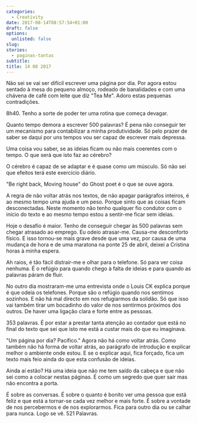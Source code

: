 ```yaml
---
categories: 
  - Creativity
date: 2017-08-14T08:57:54+01:00
draft: false
options:
  unlisted: false
slug:
stories: 
  - paginas-tantas
subtitle: 
title: 14 08 2017
---
```


Não sei se vai ser difícil escrever uma página por dia. Por agora estou sentado à mesa do pequeno almoço, rodeado de banalidades e com uma chávena de café com leite que diz "Tea Me". Adoro estas pequenas contradições. 

8h40. Tenho a sorte de poder ter uma rotina que começa devagar.

Quanto tempo demora a escrever 500 palavras? É pena não conseguir ter um mecanismo para contabilizar a minha produtividade. Só pelo prazer de saber se daqui por uns tempos vou ser capaz de escrever mais depressa.

Uma coisa vou saber, se as ideias ficam ou não mais coerentes com o tempo. O que será que isto faz ao cérebro?

O cérebro é capaz de se adaptar e é quase como um músculo. Só não sei que efeitos terá este exercício diário.

"Be right back, Moving house" do Ghost poet é o que se ouve agora.

A regra de não voltar atrás nos textos, de não apagar parágrafos inteiros, é ao mesmo tempo uma ajuda e um peso. Porque sinto que as coisas ficam desconectadas. Neste momento não tenho qualquer fio condutor com o início do texto e ao mesmo tempo estou a sentir-me ficar sem ideias.

Hoje o desafio é maior. Tenho de conseguir chegar às 500 palavras sem chegar atrasado ao emprego. Eu odeio atrasar-me. Causa-me desconforto físico. E isso tornou-se mais grave desde que uma vez, por causa de uma mudança de hora e de uma maratona na ponte 25 de abril, deixei a Cristina horas à minha espera.

Ah raios, é tão fácil distrair-me e olhar para o telefone. Só para ver coisa nenhuma. É o refúgio para quando chego à falta de ideias e para quando as palavras páram de fluir.

No outro dia mostraram-me uma entrevista onde o Louis CK explica porque é que odeia os telefones. Porque são o refúgio quando nos sentimos sozinhos. E não há mal directo em nos refugiarmos da solidão. Só que isso vai também tirar um bocadinho do valor de nos sentirmos próximos dos outros. De haver uma ligação clara e forte entre as pessoas.

353 palavras. É por estar a prestar tanta atenção ao contador que está no final do texto que sei que isto me está a custar mais do que eu imaginava. 

"Um página por dia? Pacífico." Agora não há como voltar atrás. Como também não há forma de voltar atrás, ao parágrafo de introdução e explicar melhor o ambiente onde estou. E se o explicar aqui, fica forçado, fica um texto mais feio ainda do que esta confusão de ideias. 

Ainda aí estão? Há uma ideia que não me tem saído da cabeça e que não sei como a colocar nestas páginas. É como um segredo que quer sair mas não encontra a porta.

É sobre as conversas. É sobre o quanto é bonito ver uma pessoa que está feliz e que está a tornar-se cada vez melhor e mais forte. É sobre a vontade de nos percebermos e de nos explorarmos. Fica para outro dia ou se calhar para nunca. Logo se vê. 521 Palavras.